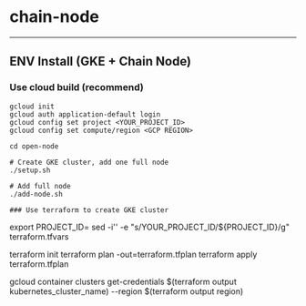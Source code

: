 # chain-node
---
## ENV Install (GKE + Chain Node)
### Use cloud build (recommend)
```
gcloud init
gcloud auth application-default login
gcloud config set project <YOUR_PROJECT_ID>
gcloud config set compute/region <GCP REGION>

cd open-node

# Create GKE cluster, add one full node
./setup.sh

# Add full node
./add-node.sh

### Use terraform to create GKE cluster
```
export PROJECT_ID=<YOUR PROJECT ID>
sed -i'' -e  "s/YOUR_PROJECT_ID/${PROJECT_ID}/g" terraform.tfvars

terraform init
terraform plan -out=terraform.tfplan
terraform apply terraform.tfplan

gcloud container clusters get-credentials $(terraform output kubernetes_cluster_name) --region $(terraform output region)
```

